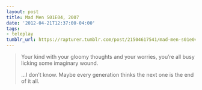 ```yaml
---
layout: post
title: Mad Men S01E04, 2007
date: '2012-04-21T12:37:00-04:00'
tags:
- teleplay
tumblr_url: https://rapturer.tumblr.com/post/21504617541/mad-men-s01e04-2007
---
```

> Your kind with your gloomy thoughts and your worries, you’re all busy licking some imaginary wound.
> 
> …I don’t know. Maybe every generation thinks the next one is the end of it all.

